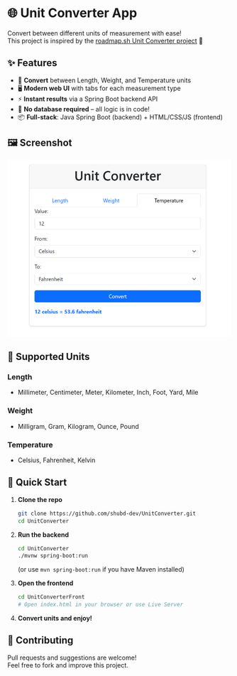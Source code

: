 
# 🌐 Unit Converter App

Convert between different units of measurement with ease!  
This project is inspired by the [roadmap.sh Unit Converter project](https://roadmap.sh/projects/unit-converter) 🚀

## ✨ Features

- 🔢 **Convert** between Length, Weight, and Temperature units
- 🖥️ **Modern web UI** with tabs for each measurement type
- ⚡ **Instant results** via a Spring Boot backend API
- 🔄 **No database required** – all logic is in code!
- 📦 **Full-stack**: Java Spring Boot (backend) + HTML/CSS/JS (frontend)


## 🖼️ Screenshot

![Unit Converter Screenshot](img.png)
## 🧮 Supported Units

### Length
- Millimeter, Centimeter, Meter, Kilometer, Inch, Foot, Yard, Mile

### Weight
- Milligram, Gram, Kilogram, Ounce, Pound

### Temperature
- Celsius, Fahrenheit, Kelvin

## 🚀 Quick Start

1. **Clone the repo**
   ```bash
   git clone https://github.com/shubd-dev/UnitConverter.git
   cd UnitConverter
   ```

2. **Run the backend**
   ```bash
   cd UnitConverter
   ./mvnw spring-boot:run
   ```
   (or use `mvn spring-boot:run` if you have Maven installed)

3. **Open the frontend**
   ```bash
   cd UnitConverterFront
   # Open index.html in your browser or use Live Server
   ```

4. **Convert units and enjoy!**


## 🤝 Contributing

Pull requests and suggestions are welcome!  
Feel free to fork and improve this project.
